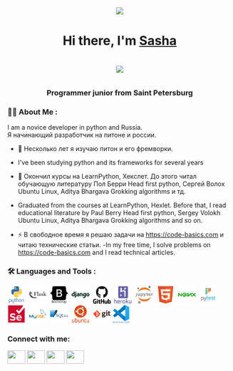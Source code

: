 
<div id="header" align="center">

  <img src="https://media.tenor.com/VlYXAX_AIj8AAAAd/genius-guy-eating.gif" width="400"/>

  <h1 align="center">Hi there, I'm <a href=# target="_blank">Sasha</a> 

  <img src="https://github.com/blackcater/blackcater/raw/main/images/Hi.gif" height="32"/></h1>

  <h3 align="center">Programmer junior from Saint Petersburg</h3>

</div>


### :man_technologist: About Me :

I am a novice developer in python and Russia.\
Я начинающий разработчик на питоне и россии.

- :telescope: Несколько лет я изучаю питон и его фремворки.  
- I've been studying python and its frameworks for several years 


- :seedling: Окончил курсы на LearnPython, Хекслет. До этого читал обучающую литературу Пол Берри Head first python, Сергей Волох Ubuntu Linux, Aditya Bhargava Grokking algorithms и тд.
- Graduated from the courses at LearnPython, Hexlet. Before that, I read educational literature by Paul Berry Head first python, Sergey Volokh Ubuntu Linux, Aditya Bhargava Grokking algorithms and so on.

- :zap: В свободное время я решаю задачи на https://code-basics.com и читаю технические статьи. 
-In my free time, I solve problems on https://code-basics.com and I read technical articles.



### :hammer_and_wrench: Languages and Tools :
<div>
  <img src="https://github.com/devicons/devicon/blob/master/icons/python/python-original-wordmark.svg" title="Python" alt="Python" width="40" height="40"/>&nbsp;
  <img src="https://github.com/devicons/devicon/blob/master/icons/flask/flask-original-wordmark.svg" title="Flask" alt="Flask" width="40" height="40"/>&nbsp;
  <img src="https://github.com/devicons/devicon/blob/master/icons/bootstrap/bootstrap-plain-wordmark.svg" title="Bootstrap" alt="Bootstrap" width="40" height="40"/>&nbsp;
  <img src="https://github.com/devicons/devicon/blob/master/icons/django/django-plain-wordmark.svg" title="Django" alt="Django" width="40" height="40"/>&nbsp;
  <img src="https://github.com/devicons/devicon/blob/master/icons/github/github-original-wordmark.svg" title="Github" alt="Github" width="40" height="40"/>&nbsp;
  <img src="https://github.com/devicons/devicon/blob/master/icons/heroku/heroku-plain-wordmark.svg" title="Heroku" alt="Heroku " width="40" height="40"/>&nbsp;
  <img src="https://github.com/devicons/devicon/blob/master/icons/jupyter/jupyter-original-wordmark.svg"  title="Jupyter" alt="Jupyter" width="40" height="40"/>&nbsp;
  <img src="https://github.com/devicons/devicon/blob/master/icons/html5/html5-original.svg" title="HTML5" alt="HTML" width="40" height="40"/>&nbsp;
  <img src="https://github.com/devicons/devicon/blob/master/icons/nginx/nginx-original.svg" title="Nginx" alt="Nginx" width="40" height="40"/>&nbsp;
  <img src="https://github.com/devicons/devicon/blob/master/icons/pytest/pytest-original-wordmark.svg" title="pytest" alt="pytest" width="40" height="40"/>&nbsp;
  <img src="https://github.com/devicons/devicon/blob/master/icons/selenium/selenium-original.svg" title="selenium"  alt="selenium" width="40" height="40"/>&nbsp;
  <img src="https://github.com/devicons/devicon/blob/master/icons/mysql/mysql-original-wordmark.svg" title="MySQL"  alt="MySQL" width="40" height="40"/>&nbsp;
  <img src="https://github.com/devicons/devicon/blob/master/icons/sqlite/sqlite-original-wordmark.svg" title="sqlite" alt="sqlite" width="40" height="40"/>&nbsp;
  <img src="https://github.com/devicons/devicon/blob/master/icons/ubuntu/ubuntu-plain-wordmark.svg" title="ubuntu" alt="ubuntu" width="40" height="40"/>&nbsp;
  <img src="https://github.com/devicons/devicon/blob/master/icons/git/git-original-wordmark.svg" title="Git" **alt="Git" width="40" height="40"/>
  <img src="https://github.com/devicons/devicon/blob/master/icons/vscode/vscode-original-wordmark.svg" title="vscode" alt="vscode" width="40" height="40"/>&nbsp;
</div>
<div>
<h3 align="left">Connect with me:</h3>
<p align="left">
<a href="https://t.me/AfrosamuraiNo1" target="blank"><img align="center" src="https://cdn.jsdelivr.net/npm/simple-icons@3.0.1/icons/telegram.svg" alt="" height="30" width="40" /></a>
<a href="your link" target="blank"><img align="center" src="https://cdn.jsdelivr.net/npm/simple-icons@3.0.1/icons/linkedin.svg" alt="" height="30" width="40" /></a>
<a href="https://tenor.com/bbZd3.gif" target="blank"><img align="center" src="https://cdn.jsdelivr.net/npm/simple-icons@3.0.1/icons/instagram.svg" alt="" height="30" width="40" /></a>
<a href="https://youtu.be/C-HZ9qDD9sI" target="blank"><img align="center" src="https://cdn.jsdelivr.net/npm/simple-icons@3.0.1/icons/youtube.svg" alt="" height="30" width="40" /></a>
</div>
